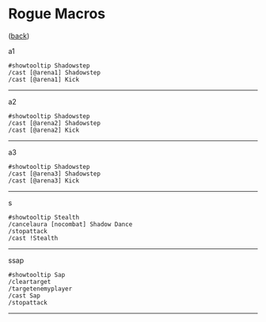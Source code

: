 <!--
    =====================================
    generator=datazen
    version=3.2.0
    hash=8d51c6530008a98cb5ca8b67935a155d
    =====================================
-->

# Rogue Macros

([back](../README.md))

a1

```
#showtooltip Shadowstep
/cast [@arena1] Shadowstep
/cast [@arena1] Kick
```

---

a2

```
#showtooltip Shadowstep
/cast [@arena2] Shadowstep
/cast [@arena2] Kick
```

---

a3

```
#showtooltip Shadowstep
/cast [@arena3] Shadowstep
/cast [@arena3] Kick
```

---

s

```
#showtooltip Stealth
/cancelaura [nocombat] Shadow Dance
/stopattack
/cast !Stealth
```

---

ssap

```
#showtooltip Sap
/cleartarget
/targetenemyplayer
/cast Sap
/stopattack
```

---
